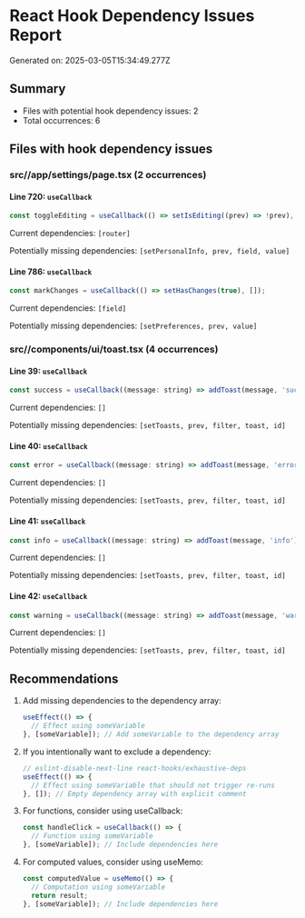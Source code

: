 # React Hook Dependency Issues Report
Generated on: 2025-03-05T15:34:49.277Z

## Summary
- Files with potential hook dependency issues: 2
- Total occurrences: 6

## Files with hook dependency issues

### src//app/settings/page.tsx (2 occurrences)

#### Line 720: `useCallback`

```jsx
const toggleEditing = useCallback(() => setIsEditing((prev) => !prev), []);
```

Current dependencies:
`[router]`

Potentially missing dependencies:
`[setPersonalInfo, prev, field, value]`

#### Line 786: `useCallback`

```jsx
const markChanges = useCallback(() => setHasChanges(true), []);
```

Current dependencies:
`[field]`

Potentially missing dependencies:
`[setPreferences, prev, value]`


### src//components/ui/toast.tsx (4 occurrences)

#### Line 39: `useCallback`

```jsx
const success = useCallback((message: string) => addToast(message, 'success'), [addToast]);
```

Current dependencies:
`[]`

Potentially missing dependencies:
`[setToasts, prev, filter, toast, id]`

#### Line 40: `useCallback`

```jsx
const error = useCallback((message: string) => addToast(message, 'error'), [addToast]);
```

Current dependencies:
`[]`

Potentially missing dependencies:
`[setToasts, prev, filter, toast, id]`

#### Line 41: `useCallback`

```jsx
const info = useCallback((message: string) => addToast(message, 'info'), [addToast]);
```

Current dependencies:
`[]`

Potentially missing dependencies:
`[setToasts, prev, filter, toast, id]`

#### Line 42: `useCallback`

```jsx
const warning = useCallback((message: string) => addToast(message, 'warning'), [addToast]);
```

Current dependencies:
`[]`

Potentially missing dependencies:
`[setToasts, prev, filter, toast, id]`


## Recommendations

1. Add missing dependencies to the dependency array:
   ```jsx
   useEffect(() => {
     // Effect using someVariable
   }, [someVariable]); // Add someVariable to the dependency array
   ```

2. If you intentionally want to exclude a dependency:
   ```jsx
   // eslint-disable-next-line react-hooks/exhaustive-deps
   useEffect(() => {
     // Effect using someVariable that should not trigger re-runs
   }, []); // Empty dependency array with explicit comment
   ```

3. For functions, consider using useCallback:
   ```jsx
   const handleClick = useCallback(() => {
     // Function using someVariable
   }, [someVariable]); // Include dependencies here
   ```

4. For computed values, consider using useMemo:
   ```jsx
   const computedValue = useMemo(() => {
     // Computation using someVariable
     return result;
   }, [someVariable]); // Include dependencies here
   ```

